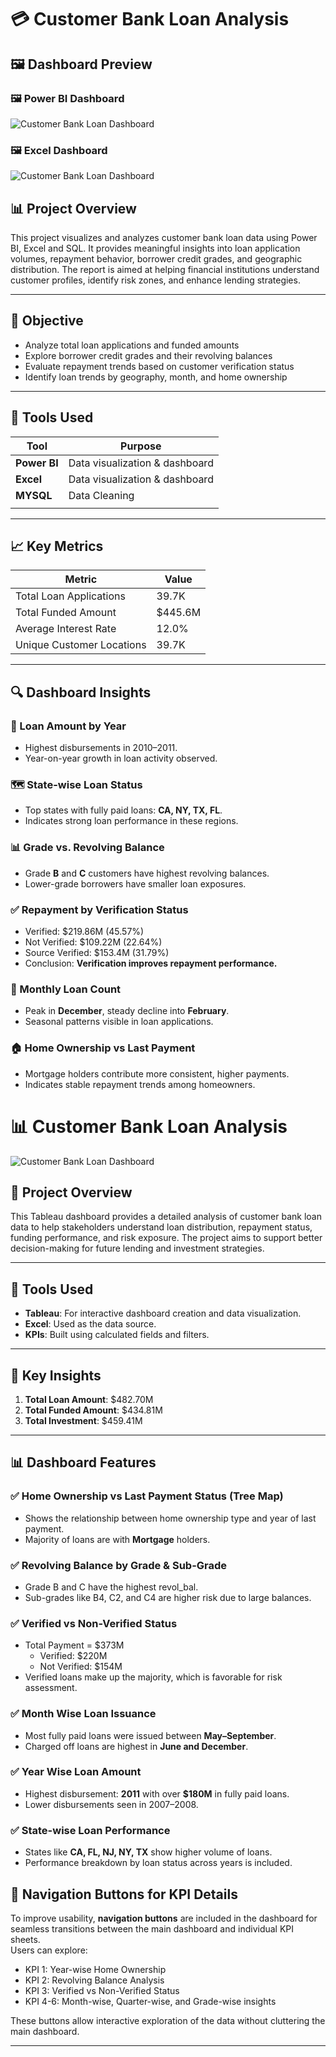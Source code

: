 # 💳 Customer Bank Loan Analysis

## 🖼️ Dashboard Preview

### 🖼️ Power BI Dashboard



![Customer Bank Loan Dashboard](screenshot/customer_bank_loan_analysis.png)

### 🖼️ Excel Dashboard

![Customer Bank Loan Dashboard](screenshot/customer_bank_loan_excel.png)


## 📊 Project Overview
This project visualizes and analyzes customer bank loan data using Power BI, Excel and SQL. It provides meaningful insights into loan application volumes, repayment behavior, borrower credit grades, and geographic distribution. The report is aimed at helping financial institutions understand customer profiles, identify risk zones, and enhance lending strategies.

---

## 🎯 Objective
- Analyze total loan applications and funded amounts
- Explore borrower credit grades and their revolving balances
- Evaluate repayment trends based on customer verification status
- Identify loan trends by geography, month, and home ownership

---

## 🧰 Tools Used

| Tool        | Purpose                      |
|-------------|-------------------------------|
| **Power BI**| Data visualization & dashboard |
| **Excel**| Data visualization & dashboard |
| **MYSQL**| Data Cleaning |
||

---

## 📈 Key Metrics

| Metric                        | Value     |
|------------------------------|-----------|
| Total Loan Applications       | 39.7K     |
| Total Funded Amount           | $445.6M   |
| Average Interest Rate         | 12.0%     |
| Unique Customer Locations     | 39.7K     |

---

## 🔍 Dashboard Insights

### 📅 Loan Amount by Year
- Highest disbursements in 2010–2011.
- Year-on-year growth in loan activity observed.

### 🗺️ State-wise Loan Status
- Top states with fully paid loans: **CA, NY, TX, FL**.
- Indicates strong loan performance in these regions.

### 📊 Grade vs. Revolving Balance
- Grade **B** and **C** customers have highest revolving balances.
- Lower-grade borrowers have smaller loan exposures.

### ✅ Repayment by Verification Status
- Verified: $219.86M (45.57%)
- Not Verified: $109.22M (22.64%)
- Source Verified: $153.4M (31.79%)
- Conclusion: **Verification improves repayment performance.**

### 📆 Monthly Loan Count
- Peak in **December**, steady decline into **February**.
- Seasonal patterns visible in loan applications.

### 🏠 Home Ownership vs Last Payment
- Mortgage holders contribute more consistent, higher payments.
- Indicates stable repayment trends among homeowners.


# 📊 Customer Bank Loan Analysis

![Customer Bank Loan Dashboard](customer_bank_loan_tableau.png)

## 🏦 Project Overview

This Tableau dashboard provides a detailed analysis of customer bank loan data to help stakeholders understand loan distribution, repayment status, funding performance, and risk exposure. The project aims to support better decision-making for future lending and investment strategies.

---

## 🔧 Tools Used

- **Tableau**: For interactive dashboard creation and data visualization.
- **Excel**: Used as the data source.
- **KPIs**: Built using calculated fields and filters.


---

## 📌 Key Insights

1. **Total Loan Amount**: $482.70M  
2. **Total Funded Amount**: $434.81M  
3. **Total Investment**: $459.41M

---

## 📊 Dashboard Features

### ✅ Home Ownership vs Last Payment Status (Tree Map)
- Shows the relationship between home ownership type and year of last payment.
- Majority of loans are with **Mortgage** holders.

### ✅ Revolving Balance by Grade & Sub-Grade
- Grade B and C have the highest revol_bal.
- Sub-grades like B4, C2, and C4 are higher risk due to large balances.

### ✅ Verified vs Non-Verified Status
- Total Payment = $373M
  - Verified: $220M
  - Not Verified: $154M
- Verified loans make up the majority, which is favorable for risk assessment.

### ✅ Month Wise Loan Issuance
- Most fully paid loans were issued between **May–September**.
- Charged off loans are highest in **June and December**.

### ✅ Year Wise Loan Amount
- Highest disbursement: **2011** with over **$180M** in fully paid loans.
- Lower disbursements seen in 2007–2008.

### ✅ State-wise Loan Performance
- States like **CA, FL, NJ, NY, TX** show higher volume of loans.
- Performance breakdown by loan status across years is included.

## 🧭 Navigation Buttons for KPI Details

To improve usability, **navigation buttons** are included in the dashboard for seamless transitions between the main dashboard and individual KPI sheets.  
Users can explore:
- KPI 1: Year-wise Home Ownership  
- KPI 2: Revolving Balance Analysis  
- KPI 3: Verified vs Non-Verified Status  
- KPI 4-6: Month-wise, Quarter-wise, and Grade-wise insights  

These buttons allow interactive exploration of the data without cluttering the main dashboard.

---


